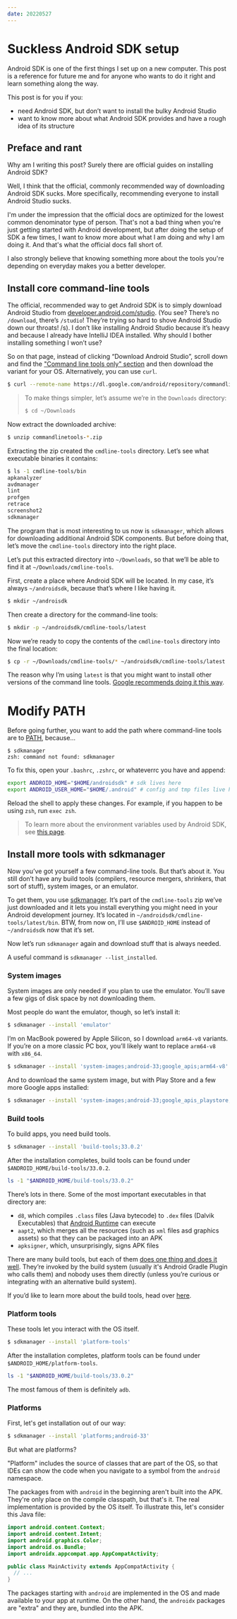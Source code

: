```yaml
---
date: 20220527
---
```


# Suckless Android SDK setup

Android SDK is one of the first things I set up on a new computer. This post is
a reference for future me and for anyone who wants to do it right and learn
something along the way.

This post is for you if you:

- need Android SDK, but don’t want to install the bulky Android Studio
- want to know more about what Android SDK provides and have a rough idea of its
  structure

## Preface and rant

Why am I writing this post? Surely there are official guides on installing
Android SDK?

Well, I think that the official, commonly recommended way of downloading Android
SDK sucks. More specifically, recommending everyone to install Android Studio
sucks.

I'm under the impression that the official docs are optimized for the lowest
common denominator type of person. That's not a bad thing when you're just
getting started with Android development, but after doing the setup of SDK a few
times, I want to know more about what I am doing and why I am doing it. And
that's what the official docs fall short of.

I also strongly believe that knowing something more about the tools you're
depending on everyday makes you a better developer.

## Install core command-line tools

The official, recommended way to get Android SDK is to simply download Android
Studio from [developer.android.com/studio]. (You see? There’s no `/download`,
there’s `/studio`! They’re trying so hard to shove Android Studio down our
throats! /s). I don’t like installing Android Studio because it’s heavy and
because I already have IntelliJ IDEA installed. Why should I bother installing
something I won’t use?

So on that page, instead of clicking “Download Android Studio”, scroll down and
find the ["Command line tools only" section] and then download the variant for
your OS. Alternatively, you can use `curl`.

```bash
$ curl --remote-name https://dl.google.com/android/repository/commandlinetools-mac-9477386_latest.zip
```

> To make things simpler, let’s assume we’re in the `Downloads` directory:
>
> ```bash
> $ cd ~/Downloads
> ```

Now extract the downloaded archive:

```bash
$ unzip commandlinetools-*.zip
```

Extracting the zip created the `cmdline-tools` directory. Let’s see what
executable binaries it contains:

```bash
$ ls -1 cmdline-tools/bin
apkanalyzer
avdmanager
lint
profgen
retrace
screenshot2
sdkmanager
```

The program that is most interesting to us now is `sdkmanager`, which allows for
downloading additional Android SDK components. But before doing that, let’s move
the `cmdline-tools` directory into the right place.

Let’s put this extracted directory into `~/Downloads`, so that we’ll be able to
find it at `~/Downloads/cmdline-tools`.

First, create a place where Android SDK will be located. In my case, it’s always
`~/androidsdk`, because that’s where I like having it.

```bash
$ mkdir ~/androisdk
```

Then create a directory for the command-line tools:

```bash
$ mkdir -p ~/androidsdk/cmdline-tools/latest
```

Now we’re ready to copy the contents of the `cmdline-tools` directory into the
final location:

```bash
$ cp -r ~/Downloads/cmdline-tools/* ~/androidsdk/cmdline-tools/latest
```

The reason why I’m using `latest` is that you might want to install other
versions of the command line tools. [Google recommends doing it this
way](https://developer.android.com/tools/releases/cmdline-tools).

# Modify PATH

Before going further, you want to add the path where command-line tools are to
[PATH], because…

```
$ sdkmanager
zsh: command not found: sdkmanager
```

To fix this, open your `.bashrc`, `.zshrc`, or whateverrc you have and append:

```bash
export ANDROID_HOME="$HOME/androidsdk" # sdk lives here
export ANDROID_USER_HOME="$HOME/.android" # config and tmp files live here
```

Reload the shell to apply these changes. For example, if you happen to be using
`zsh`, run `exec zsh`.

> To learn more about the environment variables used by Android SDK, see [this
> page](https://developer.android.com/tools/variables).

## Install more tools with sdkmanager

Now you’ve got yourself a few command-line tools. But that’s about it. You still
don’t have any build tools (compilers, resource mergers, shrinkers, that sort of
stuff), system images, or an emulator.

To get them, you use
[sdkmanager](https://developer.android.com/studio/command-line/sdkmanager). It’s
part of the `cmdline-tools` zip we’ve just downloaded and it lets you install
everything you might need in your Android development journey. It’s located in
`~/androidsdk/cmdline-tools/latest/bin`. BTW, from now on, I’ll use
`$ANDROID_HOME` instead of `~/androidsdk` now that it’s set.

Now let’s run `sdkmanager` again and download stuff that is always needed.

A useful command is `sdkmanager --list_installed`.

### System images

System images are only needed if you plan to use the emulator. You’ll save a few
gigs of disk space by not downloading them.

Most people do want the emulator, though, so let’s install it:

```bash
$ sdkmanager --install 'emulator'
```

I’m on MacBook powered by Apple Silicon, so I download `arm64-v8` variants. If
you’re on a more classic PC box, you’ll likely want to replace `arm64-v8` with
`x86_64`.

```bash
$ sdkmanager --install 'system-images;android-33;google_apis;arm64-v8'
```

And to download the same system image, but with Play Store and a few more Google
apps installed:

```bash
$ sdkmanager --install 'system-images;android-33;google_apis_playstore;arm64-v8'
```

### Build tools

To build apps, you need build tools.

```bash
$ sdkmanager --install 'build-tools;33.0.2'
```

After the installation completes, build tools can be found under
`$ANDROID_HOME/build-tools/33.0.2`.

```bash
ls -1 "$ANDROID_HOME/build-tools/33.0.2"
```

There’s lots in there. Some of the most important executables in that directory
are:

- `d8`, which compiles `.class` files (Java bytecode) to `.dex` files (Dalvik
  Executables) that [Android Runtime] can execute
- `aapt2`, which merges all the resources (such as `xml` files asd graphics
  assets) so that they can be packaged into an APK
- `apksigner`, which, unsurprisingly, signs APK files

There are many build tools, but each of them [does one thing and does it
well](https://en.wikipedia.org/wiki/Unix_philosophy). They’re invoked by the
build system (usually it's Android Gradle Plugin who calls them) and nobody uses
them directly (unless you’re curious or integrating with an alternative build
system).

If you’d like to learn more about the build tools, head over
[here](https://developer.android.com/tools).

### Platform tools

These tools let you interact with the OS itself.

```bash
$ sdkmanager --install 'platform-tools'
```

After the installation completes, platform tools can be found under
`$ANDROID_HOME/platform-tools`.

```bash
ls -1 "$ANDROID_HOME/build-tools/33.0.2"
```

The most famous of them is definitely `adb`.

### Platforms

First, let's get installation out of our way:

```bash
$ sdkmanager --install 'platforms;android-33'
```

But what are platforms?

"Platform" includes the source of classes that are part of the OS, so that IDEs
can show the code when you navigate to a symbol from the `android` namespace.

The packages from with `android` in the beginning aren't built into the APK.
They're only place on the compile classpath, but that's it. The real
implementation is provided by the OS itself. To illustrate this, let's consider
this Java file:

```java
import android.content.Context;
import android.content.Intent;
import android.graphics.Color;
import android.os.Bundle;
import androidx.appcompat.app.AppCompatActivity;

public class MainActivity extends AppCompatActivity {
  // ...
}
```

The packages starting with `android` are implemented in the OS and made
available to your app at runtime. On the other hand, the `androidx` packages are
"extra" and they are, bundled into the APK.

[developer.android.com/studio]: https://developer.android.com/studio
["Command line tools only" section]: https://developer.android.com/studio#command-line-tools-only
[PATH]: https://en.wikipedia.org/wiki/PATH_(variable)
[Android Runtime]: https://source.android.com/docs/core/runtime
